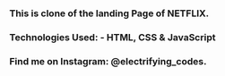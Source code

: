 ### This is clone of the landing Page of NETFLIX.

### Technologies Used: - HTML, CSS & JavaScript

### Find me on Instagram: @electrifying_codes.
